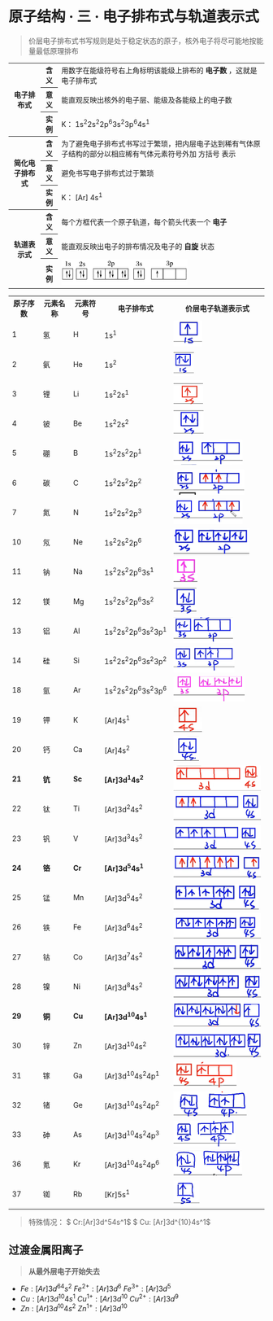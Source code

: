 # 原子结构 · 三 · 电子排布式与轨道表示式

> 价层电子排布式书写规则是处于稳定状态的原子，核外电子将尽可能地按能量最低原理排布

<table>
    <tr>
        <th rowspan="3">电子排布式</th>
        <th>含义</th>
        <td>用数字在能级符号右上角标明该能级上排布的 <b>电子数</b> ，这就是电子排布式</td>
    </tr>
    <tr>
        <th>意义</th>
        <td>能直观反映出核外的电子层、能级及各能级上的电子数</td>
    </tr>
    <tr>
        <th>实例</th>
        <td>K： 1s<sup>2</sup>2s<sup>2</sup>2p<sup>6</sup>3s<sup>2</sup>3p<sup>6</sup>4s<sup>1</sup> </td>
    </tr>
    <tr>
        <th rowspan="3">简化电子排布式</th>
        <th>含义</th>
        <td>为了避免电子排布式书写过于繁琐，把内层电子达到稀有气体原子结构的部分以相应稀有气体元素符号外加 方括号 表示</td>
    </tr>
    <tr>
        <th>意义</th>
        <td>避免书写电子排布式过于繁琐</td>
    </tr>
    <tr>
        <th>实例</th>
        <td>K： [Ar] 4s<sup>1</sup> </td>
    </tr>
    <tr>
        <th rowspan="3">轨道表示式</th>
        <th>含义</th>
        <td>每个方框代表一个原子轨道，每个箭头代表一个 <b>电子</b> </td>
    </tr>
    <tr>
        <th>意义</th>
        <td>能直观反映出电子的排布情况及电子的 <b>自旋</b> 状态</td>
    </tr>
    <tr>
        <th>实例</th>
        <td><img src="images/3.31.png" height="50"></td>
    </tr>
</table>

<table>
    <tr>
        <th>原子序数</th>
        <th>元素名称</th>
        <th>元素符号</th>
        <th>电子排布式</th>
        <th>价层电子轨道表示式</th>
    </tr>
    <tr>
        <td>1</td>
        <td> 氢 </td>
        <td> H </td>
        <td> 1s<sup>1</sup> </td>
        <td><img src="images/3.1.png" height="50"></td>
    <tr>
    <tr>
        <td>2</td>
        <td> 氨 </td>
        <td> He </td>
        <td> 1s<sup>2</sup> </td>
        <td><img src="images/3.2.png" height="50"></td>
    <tr>
    <tr>
        <td>3</td>
        <td> 锂 </td>
        <td> Li </td>
        <td> 1s<sup>2</sup>2s<sup>1</sup> </td>
        <td><img src="images/3.3.png" height="50"></td>
    <tr>
    <tr>
        <td>4</td>
        <td> 铍 </td>
        <td> Be </td>
        <td> 1s<sup>2</sup>2s<sup>2</sup> </td>
        <td><img src="images/3.4.png" height="50"></td>
    <tr>
    <tr>
        <td>5</td>
        <td> 硼 </td>
        <td> B </td>
        <td> 1s<sup>2</sup>2s<sup>2</sup>2p<sup>1</sup> </td>
        <td><img src="images/3.5.png" height="50"></td>
    <tr>
    <tr>
        <td>6</td>
        <td> 碳 </td>
        <td> C </td>
        <td> 1s<sup>2</sup>2s<sup>2</sup>2p<sup>2</sup> </td>
        <td><img src="images/3.6.png" height="50"></td>
    <tr>
    <tr>
        <td>7</td>
        <td> 氮 </td>
        <td> N </td>
        <td> 1s<sup>2</sup>2s<sup>2</sup>2p<sup>3</sup> </td>
        <td><img src="images/3.7.png" height="50"></td>
    <tr>
    <tr>
        <td>10</td>
        <td> 氖 </td>
        <td> Ne </td>
        <td> 1s<sup>2</sup>2s<sup>2</sup>2p<sup>6</sup> </td>
        <td><img src="images/3.8.png" height="50"></td>
    <tr>
    <tr>
        <td>11</td>
        <td> 钠 </td>
        <td> Na </td>
        <td> 1s<sup>2</sup>2s<sup>2</sup>2p<sup>6</sup>3s<sup>1</sup> </td>
        <td><img src="images/3.9.png" height="50"></td>
    <tr>
    <tr>
        <td>12</td>
        <td> 镁 </td>
        <td> Mg </td>
        <td> 1s<sup>2</sup>2s<sup>2</sup>2p<sup>6</sup>3s<sup>2</sup> </td>
        <td><img src="images/3.10.png" height="50"></td>
    <tr>
    <tr>
        <td>13</td>
        <td> 铝 </td>
        <td> AI </td>
        <td> 1s<sup>2</sup>2s<sup>2</sup>2p<sup>6</sup>3s<sup>2</sup>3p<sup>1</sup> </td>
        <td><img src="images/3.11.png" height="50"></td>
    <tr>
    <tr>
        <td>14</td>
        <td> 硅 </td>
        <td> Si </td>
        <td> 1s<sup>2</sup>2s<sup>2</sup>2p<sup>6</sup>3s<sup>2</sup>3p<sup>2</sup> </td>
        <td><img src="images/3.12.png" height="50"></td>
    <tr>
    <tr>
        <td>18</td>
        <td> 氩 </td>
        <td> Ar </td>
        <td> 1s<sup>2</sup>2s<sup>2</sup>2p<sup>6</sup>3s<sup>2</sup>3p<sup>6</sup> </td>
        <td><img src="images/3.13.png" height="50"></td>
    <tr>
    <tr>
        <td>19</td>
        <td> 钾 </td>
        <td> K </td>
        <td> [Ar]4s<sup>1</sup> </td>
        <td><img src="images/3.14.png" height="50"></td>
    <tr>
    <tr>
        <td>20</td>
        <td> 钙 </td>
        <td> Ca </td>
        <td> [Ar]4s<sup>2</sup> </td>
        <td><img src="images/3.15.png" height="50"></td>
    <tr>
    <tr>
        <td><b>21</b></td>
        <td><b> 钪 </b></td>
        <td><b> Sc </b></td>
        <td><b> [Ar]3d<sup>1</sup>4s<sup>2</sup> </b></td>
        <td><img src="images/3.16.png" height="50"></td>
    <tr>
    <tr>
        <td>22</td>
        <td> 钛 </td>
        <td> Ti </td>
        <td> [Ar]3d<sup>2</sup>4s<sup>2</sup> </td>
        <td><img src="images/3.17.png" height="50"></td>
    <tr>
    <tr>
        <td>23</td>
        <td> 钒 </td>
        <td> V </td>
        <td> [Ar]3d<sup>3</sup>4s<sup>2</sup> </td>
        <td><img src="images/3.18.png" height="50"></td>
    <tr>
    <tr>
        <td><b>24</b></td>
        <td> <b>铬</b> </td>
        <td><b> Cr </b></td>
        <td> <b>[Ar]3d<sup>5</sup>4s<sup>1</sup> </b></td>
        <td><img src="images/3.19.png" height="50"></td>
    <tr>
    <tr>
        <td>25</td>
        <td> 锰 </td>
        <td> Mn </td>
        <td> [Ar]3d<sup>5</sup>4s<sup>2</sup> </td>
        <td><img src="images/3.20.png" height="50"></td>
    <tr>
    <tr>
        <td>26</td>
        <td> 铁 </td>
        <td> Fe </td>
        <td> [Ar]3d<sup>6</sup>4s<sup>2</sup> </td>
        <td><img src="images/3.21.png" height="50"></td>
    <tr>
    <tr>
        <td>27</td>
        <td> 钴 </td>
        <td> Co </td>
        <td> [Ar]3d<sup>7</sup>4s<sup>2</sup> </td>
        <td><img src="images/3.22.png" height="50"></td>
    <tr>
    <tr>
        <td>28</td>
        <td> 镍 </td>
        <td> Ni </td>
        <td> [Ar]3d<sup>8</sup>4s<sup>2</sup> </td>
        <td><img src="images/3.23.png" height="50"></td>
    <tr>
    <tr>
        <td><b>29</b></td>
        <td><b> 铜 </b></td>
        <td><b> Cu </b></td>
        <td><b> [Ar]3d<sup>10</sup>4s<sup>1</sup> </b></td>
        <td><img src="images/3.24.png" height="50"></td>
    <tr>
    <tr>
        <td>30</td>
        <td> 锌 </td>
        <td> Zn </td>
        <td> [Ar]3d<sup>10</sup>4s<sup>2</sup> </td>
        <td><img src="images/3.25.png" height="50"></td>
    <tr>
    <tr>
        <td>31</td>
        <td> 镓 </td>
        <td> Ga </td>
        <td> [Ar]3d<sup>10</sup>4s<sup>2</sup>4p<sup>1</sup> </td>
        <td><img src="images/3.26.png" height="50"></td>
    <tr>
    <tr>
        <td>32</td>
        <td> 锗 </td>
        <td> Ge </td>
        <td> [Ar]3d<sup>10</sup>4s<sup>2</sup>4p<sup>2</sup> </td>
        <td><img src="images/3.27.png" height="50"></td>
    <tr>
    <tr>
        <td>33</td>
        <td> 砷 </td>
        <td> As </td>
        <td> [Ar]3d<sup>10</sup>4s<sup>2</sup>4p<sup>3</sup> </td>
        <td><img src="images/3.28.png" height="50"></td>
    <tr>
    <tr>
        <td>36</td>
        <td> 氪 </td>
        <td> Kr </td>
        <td> [Ar]3d<sup>10</sup>4s<sup>2</sup>4p<sup>6</sup> </td>
        <td><img src="images/3.29.png" height="50"></td>
    <tr>
    <tr>
        <td>37</td>
        <td> 铷 </td>
        <td> Rb </td>
        <td> [Kr]5s<sup>1</sup> </td>
        <td><img src="images/3.30.png" height="50"></td>
    <tr>
</table>

> 特殊情况：
> $ Cr:[Ar]3d^54s^1$
> $ Cu: [Ar]3d^{10}4s^1$

## 过渡金属阳离子

> **从最外层电子开始失去**

- $Fe:[Ar]3d^64s^2$
  $Fe^{2+}:[Ar]3d^6$
  $Fe^{3+}:[Ar]3d^5$
- $Cu:[Ar]3d^{10}4s^1$
  $Cu^{1+}:[Ar]3d^{10}$
  $Cu^{2+}:[Ar]3d^9$
- $Zn:[Ar]3d^{10}4s^2$
  $Zn^{1+}:[Ar]3d^{10}$